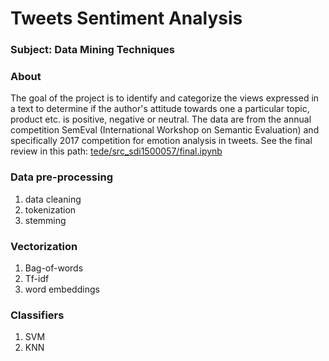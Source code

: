 # Tweets Sentiment Analysis

### Subject: Data Mining Techniques

### About
The goal of the project is to identify and categorize the views expressed in a
text to determine if the author's attitude towards one
a particular topic, product etc. is positive, negative or neutral.
The data are from the annual competition
SemEval (International Workshop on Semantic Evaluation) and specifically
2017 competition for emotion analysis in tweets.
See the final review in this path: [tede/src_sdi1500057/final.ipynb](https://github.com/iliaspap123/tede/src_sdi1500057/final.ipynb)
### Data pre-processing
1) data cleaning
2) tokenization
3) stemming

### Vectorization
1) Bag-of-words
2) Tf-idf
3) word embeddings

### Classifiers
1) SVM
2) KNN
